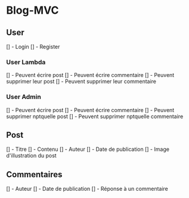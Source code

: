 # Blog-MVC

## User

[] - Login
[] - Register

### User Lambda

[] - Peuvent écrire post
[] - Peuvent écrire commentaire
[] - Peuvent supprimer leur post
[] - Peuvent supprimer leur commentaire

### User Admin

[] - Peuvent écrire post
[] - Peuvent écrire commentaire
[] - Peuvent supprimer nptquelle post
[] - Peuvent supprimer nptquelle commentaire

## Post

[] - Titre
[] - Contenu
[] - Auteur
[] - Date de publication
[] - Image d'illustration du post

## Commentaires

[] - Auteur
[] - Date de publication
[] - Réponse à un commentaire
